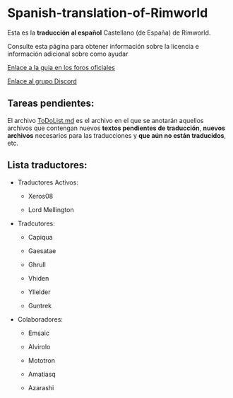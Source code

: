 Spanish-translation-of-Rimworld
===============================

Esta es la **traducción al español** Castellano (de España) de Rimworld.


Consulte esta página para obtener información sobre la licencia e información adicional sobre como ayudar

[Enlace a la guia en los foros oficiales](http://ludeon.com/forums/index.php?topic=2933.0)



[Enlace al grupo Discord](https://discord.gg/KF5cqm)

Tareas pendientes:
--------------------

El archivo [ToDoList.md](ToDoList.md) es el archivo en el que se anotarán aquellos archivos que contengan nuevos **textos pendientes de traducción**, **nuevos archivos** necesarios para las traducciones y **que aún no están traducidos**, etc.


Lista  traductores:
--------------------

* Traductores Activos:
	* Xeros08

	* Lord Mellington



* Tradcutores:
	* Capiqua 

	* Gaesatae 

	* Ghrull

	* Vhiden

	* Yllelder
    
    * Guntrek


* Colaboradores:

	* Emsaic

	* Alvirolo

	* Mototron

	* Amatiasq

	* Azarashi

